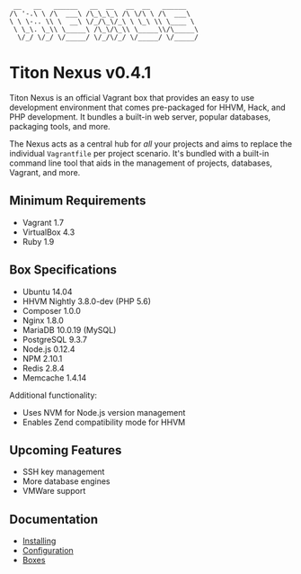 ```
 __   __   ______   __  __   __  __   ______
/\ '-.\ \ /\  ___\ /\_\_\_\ /\ \/\ \ /\  ___\
\ \ \-.. \\ \  __\ \/_/\_\/_\ \ \_\ \\ \____ \
 \ \_\. \_\\ \_____\ /\_\/\_\\ \_____\\/\_____\
  \/_/ \/_/ \/_____/ \/_/\/_/ \/_____/ \/_____/
```

# Titon Nexus v0.4.1 #

Titon Nexus is an official Vagrant box that provides an easy to use development environment that comes pre-packaged for HHVM, Hack, and PHP development. It bundles a built-in web server, popular databases, packaging tools, and more.

The Nexus acts as a central hub for *all* your projects and aims to replace the individual `Vagrantfile` per project scenario. It's bundled with a built-in command line tool that aids in the management of projects, databases, Vagrant, and more.

## Minimum Requirements ##

* Vagrant 1.7
* VirtualBox 4.3
* Ruby 1.9

## Box Specifications ##

* Ubuntu 14.04
* HHVM Nightly 3.8.0-dev (PHP 5.6)
* Composer 1.0.0
* Nginx 1.8.0
* MariaDB 10.0.19 (MySQL)
* PostgreSQL 9.3.7
* Node.js 0.12.4
* NPM 2.10.1
* Redis 2.8.4
* Memcache 1.4.14

Additional functionality:

* Uses NVM for Node.js version management
* Enables Zend compatibility mode for HHVM

## Upcoming Features ##

* SSH key management
* More database engines
* VMWare support

## Documentation ##

* [Installing](docs/en/installing.md)
* [Configuration](docs/en/configuring.md)
* [Boxes](https://atlas.hashicorp.com/titon/boxes/nexus)
